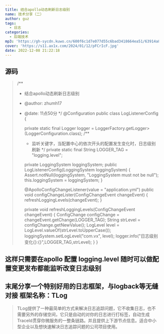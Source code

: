 ```yaml
---
title: 结合apollo动态刷新日志级别
name: 技术分享（二）
author: guz
tags:
  - 日志
categories:
  - 后端技术
mp3: 'https://gh-sycdn.kuwo.cn/600f6c1d7e077d55c6bad3418664ea51/63914a87/resource/n2/65/56/3036322299.mp3'
cover: 'https://s11.ax1x.com/2024/01/12/pFCrIcF.jpg'
date: 2022-12-08 21:22:18
---
```

## 源码
> /**
>  * 结合apollo动态刷新日志级别
>  * @author: zhumh17
>  * @date: 11点50分
>  */
>     @Configuration
>     public class LogListenerConfig {
> 
>     private static final Logger logger = LoggerFactory.getLogger> (LoggerConfiguration.class);
>     /**
>      * 监听关键字，当配置中心的依次开头的配置发生变化时，日志级别刷新
>      */
>       private static final String LOGGER_TAG = "logging.level";
> 
>     private LoggingSystem loggingSystem;
>     public LogListenerConfig(LoggingSystem loggingSystem) {
>         Assert.notNull(loggingSystem, "LoggingSystem must not be null");
>         this.loggingSystem = loggingSystem;
>     }
> 
> 
>     @ApolloConfigChangeListener(value = "application.yml")
>     public void configChangeLister(ConfigChangeEvent changeEvent) {
>         refreshLoggingLevels(changeEvent);
>     }
>         
>     private void refreshLoggingLevels(ConfigChangeEvent changeEvent) {
>         ConfigChange configChange = changeEvent.getChange(LOGGER_TAG);
>         String strLevel = configChange.getNewValue();
>         LogLevel level = LogLevel.valueOf(strLevel.toUpperCase());
>         loggingSystem.setLogLevel("com.vx", level);
>         logger.info("日志级别变化{}:{}",LOGGER_TAG,strLevel);
>     }
> }

## 这样只需要在apollo 配置 logging.level 随时可以做配置变更发布都能监听改变日志级别

## 末尾分享一个特别好用的日志框架，与logback等无缝对接 框架名称：TLog
>TLog提供了一种最简单的方式来解决日志追踪问题，它不收集日志，也不需要另外的存储空间，它只是自动的对你的日志进行打标签，自动生成TraceId贯穿你微服务的一整条链路。并且提供上下游节点信息。适合中小型企业以及想快速解决日志追踪问题的公司项目使用。